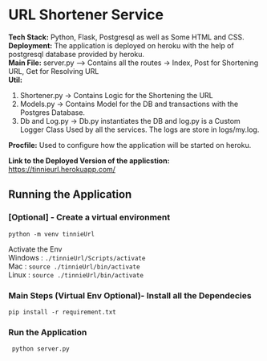 # URL Shortener Service
**Tech Stack:** Python, Flask, Postgresql as well as Some HTML and CSS.  
**Deployment:** The application is deployed on heroku with the help of postgresql database provided by heroku.  
**Main File:** server.py --> Contains all the routes -> Index, Post for Shortening URL, Get for Resolving URL        
**Util:** 
1. Shortener.py -> Contains Logic for the Shortening the URL
2. Models.py -> Contains Model for the DB and transactions with the Postgres Database.
3. Db and Log.py -> Db.py instantiates the DB and log.py is a Custom Logger Class Used by all the services. The logs are store in logs/my.log.   

**Procfile:** Used to configure how the application will be started on heroku.   

**Link to the Deployed Version of the applicstion:**  
https://tinnieurl.herokuapp.com/

## Running the Application

### [Optional] - Create a virtual environment

`python -m venv tinnieUrl`

Activate the Env  
Windows : `./tinnieUrl/Scripts/activate`  
Mac : `source ./tinnieUrl/bin/activate`  
Linux : `source ./tinnieUrl/bin/activate`

### Main Steps (Virtual Env Optional)- Install all the Dependecies

`pip install -r requirement.txt`

### Run the Application

` python server.py`
